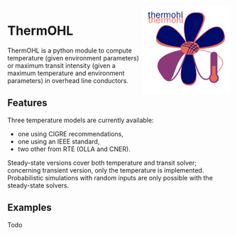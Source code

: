 <!--
SPDX-FileCopyrightText: 2025 RTE (https://www.rte-france.com)

This Source Code Form is subject to the terms of the Mozilla Public
License, v. 2.0. If a copy of the MPL was not distributed with this
file, You can obtain one at http://mozilla.org/MPL/2.0/.
SPDX-License-Identifier: MPL-2.0
-->

<img src="_static/logos/thermohl_logo.png" width="200" height="200" alt="Phlowers logo" style="float: right; display: block; margin: 0 auto"/>

# ThermOHL

ThermOHL is a python module to compute temperature (given environment
parameters) or maximum transit intensity (given a maximum temperature
and environment parameters) in overhead line conductors.

## Features

Three temperature models are currently available: 

* one using CIGRE recommendations, 
* one using an IEEE standard,
* two other from RTE (OLLA and CNER). 

Steady-state versions cover both temperature and transit solver; concerning transient version, only the temperature is
implemented. Probabilistic simulations with random inputs are only possible with the steady-state solvers.

## Examples
Todo
